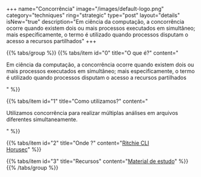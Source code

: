 +++
name="Concorrência"
image="/images/default-logo.png"
category="techniques"
ring="strategic"
type="post"
layout="details"
isNew="true"
description="Em ciência da computação, a concorrência ocorre quando existem dois ou mais processos executados em simultâneo; mais especificamente, o termo é utilizado quando processos disputam o acesso a recursos partilhados"
+++

{{% tabs/group %}}
  {{% tabs/item id="0" title="O que é?" content="<p>Em ciência da computação, a concorrência ocorre quando existem dois ou mais processos executados em simultâneo; mais especificamente, o termo é utilizado quando processos disputam o acesso a recursos partilhados</p>" %}}
  
  {{% tabs/item id="1" title="Como utilizamos?" content="<p>Utilizamos concorrência para realizar múltiplas análises em arquivos diferentes simultaneamente.</p>" %}}
  
  {{% tabs/item id="2" title="Onde ?" content="<a href='https://ritchiecli.io/' target='_blank'>Ritchie CLI</a><br /><a href='https://horusec.io/' target='_blank'>Horusec</a>" %}}

  {{% tabs/item id="3" title="Recursos" content="<a href='https://en.wikipedia.org/wiki/Concurrency_(computer_science)' target='_blank'>Material de estudo</a>" %}}
{{% /tabs/group %}}